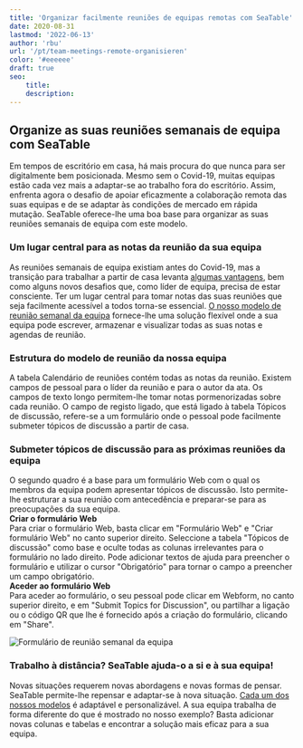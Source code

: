 ```yaml
---
title: 'Organizar facilmente reuniões de equipas remotas com SeaTable'
date: 2020-08-31
lastmod: '2022-06-13'
author: 'rbu'
url: '/pt/team-meetings-remote-organisieren'
color: '#eeeeee'
draft: true
seo:
    title:
    description:
---
```


## Organize as suas reuniões semanais de equipa com SeaTable

Em tempos de escritório em casa, há mais procura do que nunca para ser digitalmente bem posicionada. Mesmo sem o Covid-19, muitas equipas estão cada vez mais a adaptar-se ao trabalho fora do escritório. Assim, enfrenta agora o desafio de apoiar eficazmente a colaboração remota das suas equipas e de se adaptar às condições de mercado em rápida mutação. SeaTable oferece-lhe uma boa base para organizar as suas reuniões semanais de equipa com este modelo.

### Um lugar central para as notas da reunião da sua equipa

As reuniões semanais de equipa existiam antes do Covid-19, mas a transição para trabalhar a partir de casa levanta [algumas vantagens](https://www.gruender.de/homeoffice-vorteile-nachteile/), bem como alguns novos desafios que, como líder de equipa, precisa de estar consciente. Ter um lugar central para tomar notas das suas reuniões que seja facilmente acessível a todos torna-se essencial. [O nosso modelo de reunião semanal da equipa](https://seatable.io/pt/vorlage/gumqbevcroszpprj6j4xyg/) fornece-lhe uma solução flexível onde a sua equipa pode escrever, armazenar e visualizar todas as suas notas e agendas de reunião.

### Estrutura do modelo de reunião da nossa equipa

A tabela Calendário de reuniões contém todas as notas da reunião. Existem campos de pessoal para o líder da reunião e para o autor da ata. Os campos de texto longo permitem-lhe tomar notas pormenorizadas sobre cada reunião. O campo de registo ligado, que está ligado à tabela Tópicos de discussão, refere-se a um formulário onde o pessoal pode facilmente submeter tópicos de discussão a partir de casa.

### Submeter tópicos de discussão para as próximas reuniões da equipa

O segundo quadro é a base para um formulário Web com o qual os membros da equipa podem apresentar tópicos de discussão. Isto permite-lhe estruturar a sua reunião com antecedência e preparar-se para as preocupações da sua equipa.  
**Criar o formulário Web**  
Para criar o formulário Web, basta clicar em "Formulário Web" e "Criar formulário Web" no canto superior direito. Seleccione a tabela "Tópicos de discussão" como base e oculte todas as colunas irrelevantes para o formulário no lado direito. Pode adicionar textos de ajuda para preencher o formulário e utilizar o cursor "Obrigatório" para tornar o campo a preencher um campo obrigatório.  
**Aceder ao formulário Web**  
Para aceder ao formulário, o seu pessoal pode clicar em Webform, no canto superior direito, e em "Submit Topics for Discussion", ou partilhar a ligação ou o código QR que lhe é fornecido após a criação do formulário, clicando em "Share".

![Formulário de reunião semanal da equipa](https://seatable.io/wp-content/uploads/2020/08/Weekly-Teammeeting-Formular.gif)

### Trabalho à distância? SeaTable ajuda-o a si e à sua equipa!

Novas situações requerem novas abordagens e novas formas de pensar. SeaTable permite-lhe repensar e adaptar-se à nova situação. [Cada um dos nossos modelos](https://seatable.io/pt/vorlagen/) é adaptável e personalizável. A sua equipa trabalha de forma diferente do que é mostrado no nosso exemplo? Basta adicionar novas colunas e tabelas e encontrar a solução mais eficaz para a sua equipa.
